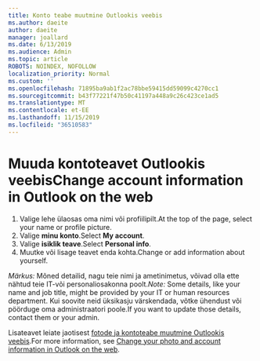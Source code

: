 ```yaml
---
title: Konto teabe muutmine Outlookis veebis
ms.author: daeite
author: daeite
manager: joallard
ms.date: 6/13/2019
ms.audience: Admin
ms.topic: article
ROBOTS: NOINDEX, NOFOLLOW
localization_priority: Normal
ms.custom: ''
ms.openlocfilehash: 71895ba9ab1f2ac78bbe59415dd59099c4270cc1
ms.sourcegitcommit: b43f77221f47b50c41197a448a9c26c423ce1ad5
ms.translationtype: MT
ms.contentlocale: et-EE
ms.lasthandoff: 11/15/2019
ms.locfileid: "36510583"
---
```

# <a name="change-account-information-in-outlook-on-the-web"></a><span data-ttu-id="66d28-102">Muuda kontoteavet Outlookis veebis</span><span class="sxs-lookup"><span data-stu-id="66d28-102">Change account information in Outlook on the web</span></span>

1. <span data-ttu-id="66d28-103">Valige lehe ülaosas oma nimi või profiilipilt.</span><span class="sxs-lookup"><span data-stu-id="66d28-103">At the top of the page, select your name or profile picture.</span></span>
1. <span data-ttu-id="66d28-104">Valige **minu konto**.</span><span class="sxs-lookup"><span data-stu-id="66d28-104">Select **My account**.</span></span>
1. <span data-ttu-id="66d28-105">Valige **isiklik teave**.</span><span class="sxs-lookup"><span data-stu-id="66d28-105">Select **Personal info**.</span></span>
1. <span data-ttu-id="66d28-106">Muutke või lisage teavet enda kohta.</span><span class="sxs-lookup"><span data-stu-id="66d28-106">Change or add information about yourself.</span></span>

<span data-ttu-id="66d28-107">*Märkus:* Mõned detailid, nagu teie nimi ja ametinimetus, võivad olla ette nähtud teie IT-või personaliosakonna poolt.</span><span class="sxs-lookup"><span data-stu-id="66d28-107">*Note:* Some details, like your name and job title, might be provided by your IT or human resources department.</span></span> <span data-ttu-id="66d28-108">Kui soovite neid üksikasju värskendada, võtke ühendust või pöörduge oma administraatori poole.</span><span class="sxs-lookup"><span data-stu-id="66d28-108">If you want to update those details, contact them or your admin.</span></span>

<span data-ttu-id="66d28-109">Lisateavet leiate jaotisest [fotode ja kontoteabe muutmine Outlookis veebis](https://support.office.com/article/b2dbb289-851d-4bed-93c3-3e136f5659ec).</span><span class="sxs-lookup"><span data-stu-id="66d28-109">For more information, see [Change your photo and account information in Outlook on the web](https://support.office.com/article/b2dbb289-851d-4bed-93c3-3e136f5659ec).</span></span>